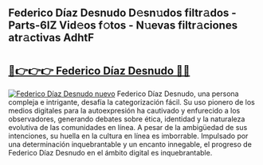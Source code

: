 ## Federico Díaz Desnudo D𝚎sn𝚞dos filtr𝚊dos - Parts-6IZ Vid𝚎os f𝚘tos - N𝚞evas filtr𝚊ciones atr𝚊ctivas AdhtF

# <h2><a href="http://mb598x.tromn.icu/?c=Federico+D%c3%adaz+Desnudo">🔗👉👉👉 Federico Díaz Desnudo 🔗🔗</a></h2>

[![Federico Díaz Desnudo nuevo](https://i.imgur.com/pEAQMta.gif)](http://mb598x.tromn.icu/?c=Federico+D%c3%adaz+Desnudo)
Federico Díaz Desnudo, una persona compleja e intrigante, desafía la categorización fácil. Su uso pionero de los medios digitales para la autoexpresión ha cautivado y enfurecido a los observadores, generando debates sobre ética, identidad y la naturaleza evolutiva de las comunidades en línea. A pesar de la ambigüedad de sus intenciones, su huella en la cultura en línea es imborrable. Impulsado por una determinación inquebrantable y un encanto innegable, el progreso de Federico Díaz Desnudo en el ámbito digital es inquebrantable.
